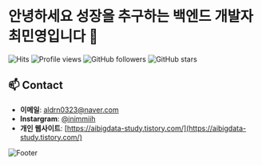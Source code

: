 # 안녕하세요 성장을 추구하는 백엔드 개발자 최민영입니다 👋

![Hits](https://hits.seeyoufarm.com/api/count/incr/badge.svg?url=https%3A%2F%2Fgithub.com%2Fmmingoo%2F&count_bg=%2379C83D&title_bg=%23555555&icon=github.svg&icon_color=%23E7E7E7&title=hits&edge_flat=false)
![Profile views](https://komarev.com/ghpvc/?username=mmingoo&color=blueviolet)
![GitHub followers](https://img.shields.io/github/followers/mmingoo?label=Followers)
![GitHub stars](https://img.shields.io/github/stars/mmingoo?label=Stars)

  
## 📫 Contact

- **이메일**: [aldrn0323@naver.com](aldrn0323@naver.com)
- **Instargram**: [@inimmiih](https://www.instagram.com/inimmiih/)
- **개인 웹사이트**: [https://aibigdata-study.tistory.com/](https://aibigdata-study.tistory.com/)


![Footer](https://img.shields.io/badge/%F0%9F%9A%80-Happy%20Coding-blue)
